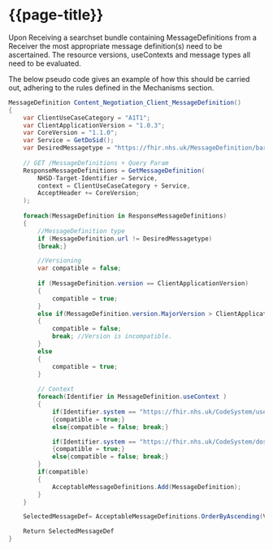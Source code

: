 # {{page-title}}

Upon Receiving a searchset bundle containing MessageDefinitions from a Receiver the most appropriate message definition(s) need to be ascertained.
The resource versions, useContexts and message types all need to be evaluated.

The below pseudo code gives an example of how this should be carried out, adhering to the rules defined in the Mechanisms section.

``` c#
MessageDefinition Content_Negotiation_Client_MessageDefinition()
{
	var ClientUseCaseCategory = "A1T1";
	var ClientApplicationVersion = "1.0.3";
	var CoreVersion = "1.1.0";
	var Service = GetDoSid();
	var DesiredMessagetype = "https://fhir.nhs.uk/MessageDefinition/bars-message-servicerequest-request";
	
	// GET /MessageDefinitions + Query Param
	ResponseMessageDefinitions = GetMessageDefinition(
		NHSD-Target-Identifier = Service,
		context = ClientUseCaseCategory + Service,
		AcceptHeader += CoreVersion;
	);
	
	foreach(MessageDefinition in ResponseMessageDefinitions)
	{
		//MessageDefinition type
		if (MessageDefinition.url != DesiredMessagetype)
		{break;}

		//Versioning
		var compatible = false;
		
		if (MessageDefinition.version == ClientApplicationVersion)
		{
			compatible = true;
		}
		else if(MessageDefinition.version.MajorVersion > ClientApplicationVersion.MajorVersion)
		{
			compatible = false;
			break; //Version is incompatible.
		}
		else
		{
			compatible = true;
		}
		
		// Context
		foreach(Identifier in MessageDefinition.useContext )
		{
			if(Identifier.system == "https://fhir.nhs.uk/CodeSystem/usecase-categories-bars" && Identifier.code == ClientUseCaseCategory)
			{compatible = true;}
			else{compatible = false; break;}

			if(Identifier.system == "https://fhir.nhs.uk/CodeSystem/dos-id" && Identifier.code == Service)
			{compatible = true;}
			else{compatible = false; break;}
		}
		if(compatible)
		{
			AcceptableMessageDefinitions.Add(MessageDefinition);
		}
	}

	SelectedMessageDef= AcceptableMessageDefinitions.OrderByAscending(Version>="1.0.3").Take(1); // first one closest to 1.0.3

	Return SelectedMessageDef
}
```